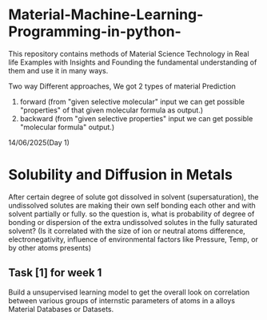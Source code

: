 # Material-Machine-Learning-Programming-in-python-
This repository contains methods of Material Science Technology in Real life Examples with Insights and Founding the fundamental understanding of them and use it in many ways.

Two way Different approaches,
We got 2 types of material Prediction
1) forward (from "given selective molecular" input we can get possible "properties" of that given molecular formula as output.)
2) backward (from "given selective properties" input we can get possible "molecular formula" output.)

14/06/2025(Day 1)
# Solubility and Diffusion in Metals
After certain degree of solute got dissolved in solvent (supersaturation), the undissolved solutes are making their own self bonding each other and with solvent partially or fully.
so the question is, what is probability of degree of bonding or dispersion of the extra undissolved solutes in the fully saturated solvent?
(Is it correlated with the size of ion or neutral atoms difference, electronegativity, influence of environmental factors like Pressure, Temp, or by other atoms presents)
## Task [1] for week 1
Build a unsupervised learning model to get the overall look on correlation between various groups of internstic parameters of atoms in a alloys Material Databases or Datasets.
